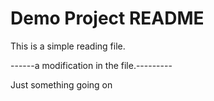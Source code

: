 # Demo Project README

This is a simple reading file.


------a modification in the file.---------


Just something going on

